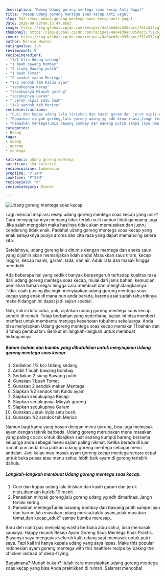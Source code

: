 ```yaml
---
description: "Resep Udang goreng mentega soas kecap Anti Gagal"
title: "Resep Udang goreng mentega soas kecap Anti Gagal"
slug: 542-resep-udang-goreng-mentega-soas-kecap-anti-gagal
date: 2020-09-23T09:13:47.856Z
image: https://img-global.cpcdn.com/recipes/4a64ed8ec035dacc/751x532cq70/udang-goreng-mentega-soas-kecap-foto-resep-utama.jpg
thumbnail: https://img-global.cpcdn.com/recipes/4a64ed8ec035dacc/751x532cq70/udang-goreng-mentega-soas-kecap-foto-resep-utama.jpg
cover: https://img-global.cpcdn.com/recipes/4a64ed8ec035dacc/751x532cq70/udang-goreng-mentega-soas-kecap-foto-resep-utama.jpg
author: Nannie Hanson
ratingvalue: 3.6
reviewcount: 9
recipeingredient:
- "1/2 kilo Udang sedang"
- "1 buah bawang bombay"
- "2 siung Bawang putih"
- "1 buah Tomat"
- "2 sendok makan Mentega"
- "1/2 sendok teh Kaldu ayam"
- "secukupnya Kecap"
- "secukupnya Minyak goreng"
- "secukupnya Garam"
- " Jeruk nipis satu buah"
- "1/2 sendok teh Merica"
recipeinstructions:
- "Cuci dan kupas udang lalu tiriskan dan kasih garam dan jeruk nipis,diamkan kurleb 10 menit"
- "Panaskan minyak goreng,lalu goreng udang yg sdh dimarinasi,Jangn terlalu kering"
- "Panaskan mentegaTumis bawang bombay dan bawang putih sampe layu dan harum,lalu masukan udang merica,kaldu ayam,aduk masukan tomat,dan kecap,,aduk&#34; sampe bumbu meresap.."
categories:
- Resep
tags:
- udang
- goreng
- mentega

katakunci: udang goreng mentega 
nutrition: 154 calories
recipecuisine: Indonesian
preptime: "PT14M"
cooktime: "PT37M"
recipeyield: "4"
recipecategory: Dinner

---
```



![Udang goreng mentega soas kecap](https://img-global.cpcdn.com/recipes/4a64ed8ec035dacc/751x532cq70/udang-goreng-mentega-soas-kecap-foto-resep-utama.jpg)

Lagi mencari inspirasi resep udang goreng mentega soas kecap yang unik? Cara menyiapkannya memang tidak terlalu sulit namun tidak gampang juga. Jika salah mengolah maka hasilnya tidak akan memuaskan dan justru cenderung tidak enak. Padahal udang goreng mentega soas kecap yang enak selayaknya punya aroma dan cita rasa yang dapat memancing selera kita.

Setelahnya, udang goreng lalu ditumis dengan mentega dan aneka saus yang dijamin akan memanjakan lidah anda! Masukkan saus tiram, kecap inggris, kecap manis, garam, lada, dan air. Aduk rata dan masak hingga mendidih.

Ada beberapa hal yang sedikit banyak berpengaruh terhadap kualitas rasa dari udang goreng mentega soas kecap, mulai dari jenis bahan, kemudian pemilihan bahan segar hingga cara membuat dan menghidangkannya. Tidak usah pusing jika ingin menyiapkan udang goreng mentega soas kecap yang enak di mana pun anda berada, karena asal sudah tahu triknya maka hidangan ini dapat jadi sajian spesial.


Nah, kali ini kita coba, yuk, ciptakan udang goreng mentega soas kecap sendiri di rumah. Tetap berbahan yang sederhana, sajian ini bisa memberi manfaat untuk membantu menjaga kesehatan tubuhmu sekeluarga. Anda bisa menyiapkan Udang goreng mentega soas kecap memakai 11 bahan dan 3 tahap pembuatan. Berikut ini langkah-langkah untuk membuat hidangannya.

<!--inarticleads1-->

##### Bahan-bahan dan bumbu yang dibutuhkan untuk menyiapkan Udang goreng mentega soas kecap:

1. Sediakan 1/2 kilo Udang sedang
1. Ambil 1 buah bawang bombay
1. Sediakan 2 siung Bawang putih
1. Gunakan 1 buah Tomat
1. Gunakan 2 sendok makan Mentega
1. Siapkan 1/2 sendok teh Kaldu ayam
1. Siapkan secukupnya Kecap
1. Siapkan secukupnya Minyak goreng
1. Siapkan secukupnya Garam
1. Gunakan  Jeruk nipis satu buah,
1. Gunakan 1/2 sendok teh Merica


Namun bagi kamu yang bosan dengan menu goreng, bisa juga memasak ayam dengan teknik berbeda. Udang goreng merupakan menu masakan yang paling cocok untuk disajikan saat sedang kumpul bareng bersama keluarga anda sebagai menu sajian paling nikmat. Ketika berada di luar rumah pun anda bisa jadikan udang goreng mentega sebagai menu andalan. Jadi kalau mau masak ayam goreng kecap mentega secara cepat untuk buka puasa atau menu sahur, lebih baik ayam di goreng terlebih dahulu. 

<!--inarticleads2-->

##### Langkah-langkah membuat Udang goreng mentega soas kecap:

1. Cuci dan kupas udang lalu tiriskan dan kasih garam dan jeruk nipis,diamkan kurleb 10 menit
1. Panaskan minyak goreng,lalu goreng udang yg sdh dimarinasi,Jangn terlalu kering
1. Panaskan mentegaTumis bawang bombay dan bawang putih sampe layu dan harum,lalu masukan udang merica,kaldu ayam,aduk masukan tomat,dan kecap,,aduk&#34; sampe bumbu meresap..


Baru deh nanti pas menjelang waktu berbuka atau sahur, bisa memasak sausnya. Happy recook Resep Ayam Goreng Saus Mentega Enak Praktis. Biasanya saya mengupas seluruh kulit udang saat memasak untuk putri saya. Tapi kali ini hanya kepala udang yang saya lepas. Make this popular Indonesian ayam goreng mentega with this healthier recipe by baking the chicken instead of deep-frying. 

Bagaimana? Mudah bukan? Itulah cara menyiapkan udang goreng mentega soas kecap yang bisa Anda praktikkan di rumah. Selamat mencoba!
